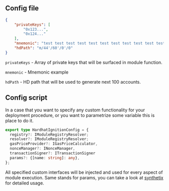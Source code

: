 ## Config file

```json
{
    "privateKeys": [
        "0x123...",
        "0x124..."
    ],
    "mnemonic": "test test test test test test test test test test test junk",
    "hdPath": "m/44'/60'/0'/0"
}
```

`privateKeys` - Array of private keys that will be surfaced in module function.

`mnemonic` - Mnemonic example

`hdPath` - HD path that will be used to generate next 100 accounts.

## Config script

In a case that you want to specify any custom functionality for your deployment procedure, or you want to parametrize some variable this is place to do it.

```typescript
export type HardhatIgnitionConfig = {
  registry?: IModuleRegistryResolver;
  resolver?: IModuleRegistryResolver;
  gasPriceProvider?: IGasPriceCalculator,
  nonceManager?: INonceManager,
  transactionSigner?: ITransactionSigner
  params?: {[name: string]: any},
};
```

All specified custom interfaces will be injected and used for every aspect of module execution. Same stands for params, you can take a look at [synthetix](../../example/synthetix/hardhat-ignition.config.ts) for detailed usage.



